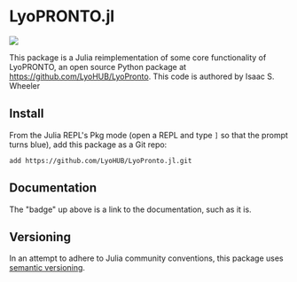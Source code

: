 # LyoPRONTO.jl
[![](https://img.shields.io/badge/docs-dev-blue.svg)](https://LyoHUB.github.io/LyoPronto.jl/dev)

This package is a Julia reimplementation of some core functionality of LyoPRONTO, an open source Python package at https://github.com/LyoHUB/LyoPronto.
This code is authored by Isaac S. Wheeler

## Install

From the Julia REPL's Pkg mode (open a REPL and type `]` so that the prompt turns blue), add this package as a Git repo:
```
add https://github.com/LyoHUB/LyoPronto.jl.git
```

## Documentation

The "badge" up above is a link to the documentation, such as it is.

## Versioning

In an attempt to adhere to Julia community conventions, this package uses [semantic versioning](semver.org).
